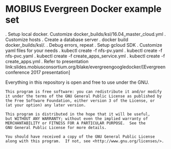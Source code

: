MOBIUS Evergreen Docker example set
===================================

. Setup local docker. Customize docker_builds/ksl/16.04_master_cloud.yml
. Customize hosts
. Create a database server
. docker build docker_builds/ksl/.
. Debug errors, repeat
. Setup gcloud SDK
. Customize yaml files for your needs
. kubectl create -f nfs-pv.yaml
. kubectl create -f nfs-pvc.yaml
. kubectl create -f create_apps_service.yml
. kubectl create -f create_apps.yml
. Refer to presentation
link:slides.mobiusconsortium.org/blake/evergreengoogledocker/[Evergreen conference 2017 presentation]


Everything in this repository is open and free to use under the GNU.


    This program is free software: you can redistribute it and/or modify
    it under the terms of the GNU General Public License as published by
    the Free Software Foundation, either version 3 of the License, or
    (at your option) any later version.

    This program is distributed in the hope that it will be useful,
    but WITHOUT ANY WARRANTY; without even the implied warranty of
    MERCHANTABILITY or FITNESS FOR A PARTICULAR PURPOSE.  See the
    GNU General Public License for more details.

    You should have received a copy of the GNU General Public License
    along with this program.  If not, see <http://www.gnu.org/licenses/>.
	
	
